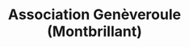 ---
title: "Association Genèveroule (Montbrillant)"
url: /geneve/association-geneveroule-montbrillant/
shop: Fahrrad
---